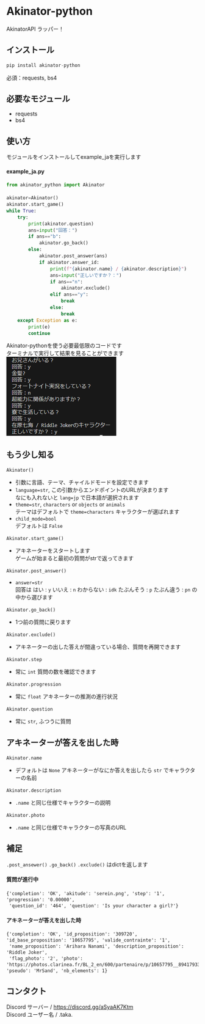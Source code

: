 # Akinator-python
AkinatorAPI ラッパー！
## インストール
```py
pip install akinator-python
```
必須：requests, bs4
## 必要なモジュール
- requests
- bs4
## 使い方
モジュールをインストールしてexample_jaを実行します  
#### example_ja.py
```py
from akinator_python import Akinator

akinator=Akinator()
akinator.start_game()
while True:
    try:
        print(akinator.question)
        ans=input("回答：")
        if ans=="b":
            akinator.go_back()
        else:
            akinator.post_answer(ans)
            if akinator.answer_id:
                print(f"{akinator.name} / {akinator.description}")
                ans=input("正しいですか？：")
                if ans=="n":
                    akinator.exclude()
                elif ans=="y":
                    break
                else:
                    break
    except Exception as e:
        print(e)
        continue
```
Akinator-pythonを使う必要最低限のコードです  
ターミナルで実行して結果を見ることができます  
![0](images/1.png)  
## もう少し知る
```Akinator()```  
- 引数に言語、テーマ、チャイルドモードを設定できます  
- ```language=str```, この引数からエンドポイントのURLが決まります  
  なにも入れないと ```lang=jp``` で日本語が選択されます  
- ```theme=str```, ```characters``` or ```objects``` or ```animals```  
  テーマはデフォルトで ```theme=characters``` キャラクターが選ばれます
- ```child_mode=bool```  
  デフォルトは ```False```

```Akinator.start_game()```  
- アキネーターをスタートします  
  ゲームが始まると最初の質問がstrで返ってきます
  
```Akinator.post_answer()```  
- ```answer=str```  
  回答は はい : ```y``` いいえ : ```n``` わからない : ```idk``` たぶんそう : ```p``` たぶん違う : ```pn``` の中から選びます
  
```Akinator.go_back()```  
- 1つ前の質問に戻ります

```Akinator.exclude()```  
- アキネーターの出した答えが間違っている場合、質問を再開できます

```Akinator.step```  
- 常に ```int``` 質問の数を確認できます

```Akinator.progression```  
- 常に ```float``` アキネーターの推測の進行状況

```Akinator.question```  
- 常に ```str```, ふつうに質問

## アキネーターが答えを出した時
```Akinator.name```  
- デフォルトは ```None``` アキネーターがなにか答えを出したら ```str``` でキャラクターの名前

```Akinator.description```  
- ```.name``` と同じ仕様でキャラクターの説明

```Akinator.photo```  
- ```.name``` と同じ仕様でキャラクターの写真のURL
## 補足
```.post_ansewer()``` ```.go_back()``` ```.exclude()``` はdictを返します  
#### 質問が進行中
```
{'completion': 'OK', 'akitude': 'serein.png', 'step': '1', 'progression': '0.00000',
 'question_id': '464', 'question': 'Is your character a girl?'}
```
#### アキネーターが答えを出した時
```
{'completion': 'OK', 'id_proposition': '309720', 'id_base_proposition': '10657795', 'valide_contrainte': '1',
 'name_proposition': 'Arihara Nanami', 'description_proposition': 'Riddle Joker', 
 'flag_photo': '2', 'photo': 'https://photos.clarinea.fr/BL_2_en/600/partenaire/p/10657795__894179331.png', 'pseudo': 'MrSand', 'nb_elements': 1}
```
## コンタクト  
Discord サーバー / https://discord.gg/aSyaAK7Ktm  
Discord ユーザー名 / .taka.  
